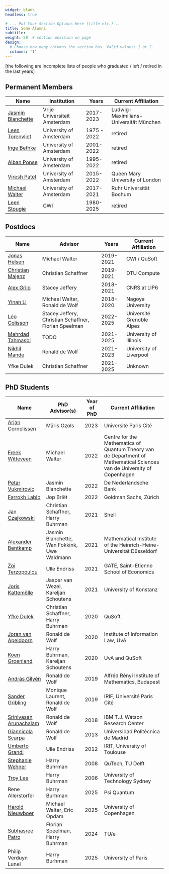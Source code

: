 ```yaml
---
widget: blank
headless: true

# ... Put Your Section Options Here (title etc.) ...
title: Some Alumni
subtitle:
weight: 50  # section position on page
design:
  # Choose how many columns the section has. Valid values: 1 or 2.
  columns: '1'
---
```

[the following are incomplete lists of people who graduated / left / retired in the last years]

## Permanent Members
| Name                                                                                  | Institution                 | Years       | Current Affiliation |
|---------------------------------------------------------------------------------------|-----------------------------|-------------|---------------------|
| [Jasmin Blanchette](https://www.tcs.ifi.lmu.de/mitarbeiter/jasmin-blanchette_de.html) | Vrije Universiteit Amsterdam | 2017-2023   | Ludwig-Maximilians-Universität München |
| [Leen Torenvliet](https://www.linkedin.com/in/leen-torenvliet-9671405)                | University of Amsterdam     | 1975 - 2022 | retired
| [Inge Bethke](https://staff.fnwi.uva.nl/i.bethke/)                                    | University of Amsterdam     | 2001-2022   | retired |
| [Alban Ponse](https://staff.fnwi.uva.nl/a.ponse/)                                     | University of Amsterdam     | 1995-2022   | retired |
| [Viresh Patel](https://www.qmul.ac.uk/maths/profiles/patelv.html)                     | University of Amsterdam     | 2015-2022   | Queen Mary University of London |
| [Michael Walter](https://michaelwalter.info/)                                         | University of Amsterdam     | 2017-2021   | Ruhr Universität Bochum |
| [Leen Stougie](https://www.cwi.nl/en/people/leen-stougie/) | CWI                         | 1980-2025   | retired     |


## Postdocs
| Name                                                               | Advisor                                               | Years     | Current Affiliation       |
|--------------------------------------------------------------------|-------------------------------------------------------|-----------|---------------------------|
| [Jonas Helsen](/author/jonas-helsen/)                              | Michael Walter                                        | 2019-2021 | CWI / QuSoft              |
| [Christian Majenz](https://www.christianmajenz.info/about-me.html) | Christian Schaffner                                   | 2019-2021 | DTU Compute               |
| [Alex Grilo](https://abgrilo.github.io/)                           | Stacey Jeffery                                        | 2018-2021 | CNRS at LIP6              |
| [Yinan Li](https://www.yinanli.com/)                               | Michael Walter, Ronald de Wolf                        | 2018-2020 | Nagoya University         |
| [Léo Colisson](https://leo.colisson.me/)                           | Stacey Jeffery, Christian Schaffner, Florian Speelman | 2022-2025 | Université Grenoble Alpes |
| [Mehrdad Tahmasbi](https://mtahmasbi.github.io/)                   | TODO                                                  | 2021-2025 | University of Illinois    |
| [Nikhil Mande](https://mande-nikhil.github.io/)                    | Ronald de Wolf                                        | 2021-2023 | University of Liverpool   |
| Yfke Dulek                                                         | Christian Schaffner                                   | 2021-2025 | Unknown                   |

## PhD Students
| Name                                                                            | PhD Advisor(s) | Year of PhD | Current Affiliation |
|---------------------------------------------------------------------------------|-----------------------------|-------------|---------------------|
| [ Arjan Cornelissen](https://arriopolis.github.io/)                            | Māris Ozols | 2023        | Université Paris Cité |
| [Freek Witteveen](https://www.linkedin.com/in/freek-witteveen-b8490211b/)       | Michael Walter | 2022        | Centre for the Mathematics of Quantum Theory van de Department of Mathematical Sciences van de University of Copenhagen |
| [Petar Vukmirovic](https://www.linkedin.com/in/petar-vukmirovic/)               | Jasmin Blanchette | 2022        | De Nederlandsche Bank |
| [Farrokh Labib](https://www.linkedin.com/in/farrokh-labib-13066687/)            | Jop Briët| 2022        | Goldman Sachs, Zürich |
| [Jan Czajkowski](https://www.linkedin.com/in/jan-czajkowski-44201ba8/)          | Christian Schaffner, Harry Buhrman | 2021        | Shell |
| [Alexander Bentkamp](https://abentkamp.github.io/)                              | Jasmin Blanchette, Wan Fokkink, Uwe Waldmann | 2021        |  Mathematical Institute of the Heinrich-Heine-Universität Düsseldorf |
| [Zoi Terzopoulou](https://www.zoiterzopoulou.com/)                              | Ulle Endriss | 2021        | GATE, Saint-Etienne School of Economics |
| [Joris Kattemölle](https://www.linkedin.com/in/joris-kattemolle-8604a594/)      | Jasper van Wezel, Kareljan Schoutens | 2021        | University of Konstanz |
| [Yfke Dulek](https://www.linkedin.com/in/yfkedulek/?originalSubdomain=nl)       | Christian Schaffner, Harry Buhrman | 2020        | QuSoft |
| [Joran van Apeldoorn](https://www.linkedin.com/in/joran-van-apeldoorn-924483103)| Ronald de Wolf | 2020        | Institute of Information Law, UvA |
| [Koen Groenland](https://sites.google.com/view/koengroenland)                   | Harry Buhrman, Kareljan Schoutens   | 2020        | UvA and QuSoft |
| [András Gilyén](http://gilyen.hu/)                                              | Ronald de Wolf | 2019        | Alfréd Rényi Institute of Mathematics, Budapest|
| [Sander Gribling](https://sites.google.com/site/sandergribling/)                | Monique Laurent, Ronald de Wolf | 2019        |	IRIF, Université Paris Cité |
| [Srinivasan Arunachalam](https://logitechenator.github.io/sarunach/)	          | Ronald de Wolf | 2018        | IBM T.J. Watson Research Center |
| [Giannicola Scarpa](https://sites.google.com/site/giannicolascarpa/)            | Ronald de Wolf | 2013        |	Universidad Politécnica de Madrid	|
| [Umberto Grandi](https://www.irit.fr/~Umberto.Grandi/)                          | Ulle Endriss | 2012        | IRIT, University of Toulouse |
| [Stephanie Wehner](https://qutech.nl/person/stephanie-wehner/)                  | Harry Buhrman | 2008        | QuTech, TU Delft |
| [Troy Lee](http://troylee.org/)                                                 | Harry Buhrman | 2006        | University of Technology Sydney |
| Rene Allerstorfer                                                  | Harry Burhman                                         | 2025        | Psi Quantum               |
| [Harold Nieuwboer](https://han28.github.io/)                       | Michael Walter, Eric Opdam                            | 2025        | University of Copenhagen  |
| [Subhasree Patro](https://subhasree-patro.github.io/)              | Florian Speelman, Harry Buhrman                       | 2024        | TU/e                      |
| Philip Verduyn Lunel                                               | Harry Burhman                                         | 2025        | University of Paris       |
